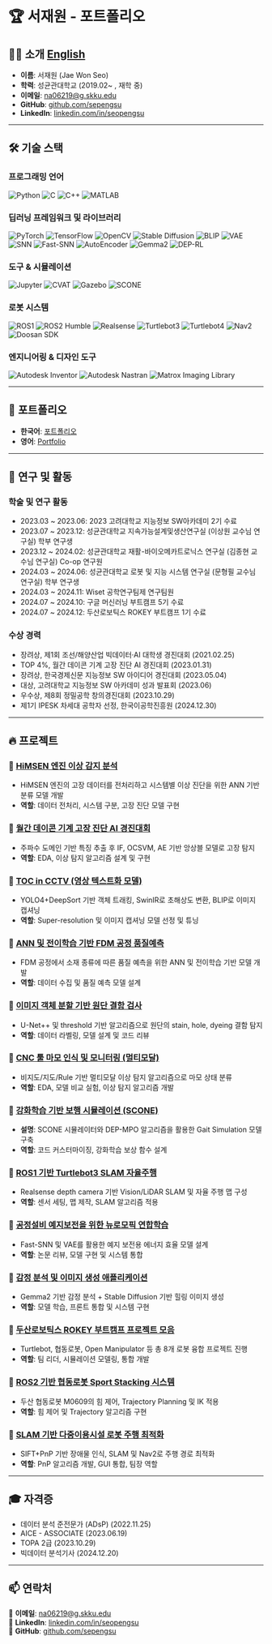 # 🏆 서재원 - 포트폴리오

## 👨‍💻 소개 [**English**](https://github.com/sepengsu/sepengsu/blob/main/README_eng.md)

- **이름**: 서재원 (Jae Won Seo)  
- **학력**: 성균관대학교 (2019.02~ , 재학 중)  
- **이메일**: na06219@g.skku.edu  
- **GitHub**: [github.com/sepengsu](https://github.com/sepengsu)  
- **LinkedIn**: [linkedin.com/in/seopengsu](https://www.linkedin.com/in/seopengsu/)

---

## 🛠️ 기술 스택

### **프로그래밍 언어**
![Python](https://img.shields.io/badge/Python-3776AB?style=for-the-badge&logo=python&logoColor=white)
![C](https://img.shields.io/badge/-C-A8B9CC?style=for-the-badge&logo=c&logoColor=white)
![C++](https://img.shields.io/badge/C++-00599C?style=for-the-badge&logo=c%2B%2B&logoColor=white)
![MATLAB](https://img.shields.io/badge/-MATLAB-0076A8?style=for-the-badge&logo=matlab&logoColor=white)

### **딥러닝 프레임워크 및 라이브러리**
![PyTorch](https://img.shields.io/badge/PyTorch-EE4C2C?style=for-the-badge&logo=pytorch&logoColor=white)
![TensorFlow](https://img.shields.io/badge/TensorFlow-FF6F00?style=for-the-badge&logo=tensorflow&logoColor=white)
![OpenCV](https://img.shields.io/badge/OpenCV-27338e?style=for-the-badge&logo=opencv&logoColor=white)
![Stable Diffusion](https://img.shields.io/badge/Stable_Diffusion-000000?style=for-the-badge&logo=artstation&logoColor=white)
![BLIP](https://img.shields.io/badge/BLIP-A020F0?style=for-the-badge)
![VAE](https://img.shields.io/badge/VAE-006699?style=for-the-badge)
![SNN](https://img.shields.io/badge/SNN-FF5733?style=for-the-badge)
![Fast-SNN](https://img.shields.io/badge/Fast--SNN-FF6F00?style=for-the-badge)
![AutoEncoder](https://img.shields.io/badge/AutoEncoder-2C3539?style=for-the-badge)
![Gemma2](https://img.shields.io/badge/Gemma2-6200EA?style=for-the-badge)
![DEP-RL](https://img.shields.io/badge/DEP--RL-007ACC?style=for-the-badge)

### **도구 & 시뮬레이션**
![Jupyter](https://img.shields.io/badge/Jupyter-F37626.svg?&style=for-the-badge&logo=Jupyter&logoColor=white)
![CVAT](https://img.shields.io/badge/CVAT-000000?style=for-the-badge)
![Gazebo](https://img.shields.io/badge/Gazebo-E67100?style=for-the-badge)
![SCONE](https://img.shields.io/badge/SCONE-222222?style=for-the-badge)

### **로봇 시스템**
![ROS1](https://img.shields.io/badge/ROS1-22314E?style=for-the-badge&logo=ros&logoColor=white)
![ROS2 Humble](https://img.shields.io/badge/ROS2_Humble-0D47A1?style=for-the-badge)
![Realsense](https://img.shields.io/badge/Realsense-0071C5?style=for-the-badge)
![Turtlebot3](https://img.shields.io/badge/Turtlebot3-00ADEF?style=for-the-badge)
![Turtlebot4](https://img.shields.io/badge/Turtlebot4-1E88E5?style=for-the-badge)
![Nav2](https://img.shields.io/badge/Nav2-1976D2?style=for-the-badge)
![Doosan SDK](https://img.shields.io/badge/Doosan_Robotics_SDK-004C97?style=for-the-badge)

### **엔지니어링 & 디자인 도구**
![Autodesk Inventor](https://img.shields.io/badge/Inventor-0696D7?style=for-the-badge&logo=autodesk&logoColor=white)
![Autodesk Nastran](https://img.shields.io/badge/Nastran-FF3E00?style=for-the-badge&logo=autodesk&logoColor=white)
![Matrox Imaging Library](https://img.shields.io/badge/Matrox-0047AB?style=for-the-badge)

---

## 📁 포트폴리오
- **한국어**: [포트폴리오](https://github.com/sepengsu/sepengsu/blob/main/%ED%8F%AC%ED%8A%B8%ED%8F%B4%EB%A6%AC%EC%98%A4.pdf)
- **영어**: [Portfolio](https://github.com/sepengsu/sepengsu/blob/main/PORTFOLIO.pdf)

---

## 🏅 연구 및 활동

### **학술 및 연구 활동**
- 2023.03 ~ 2023.06: 2023 고려대학교 지능정보 SW아카데미 2기 수료
- 2023.07 ~ 2023.12: 성균관대학교 지속가능설계및생산연구실 (이상원 교수님 연구실) 학부 연구생
- 2023.12 ~ 2024.02: 성균관대학교 재활-바이오메카트로닉스 연구실 (김종현 교수님 연구실) Co-op 연구원
- 2024.03 ~ 2024.06: 성균관대학교 로봇 및 지능 시스템 연구실 (문형필 교수님 연구실) 학부 연구생
- 2024.03 ~ 2024.11: Wiset 공학연구팀제 연구팀원
- 2024.07 ~ 2024.10: 구글 머신러닝 부트캠프 5기 수료
- 2024.07 ~ 2024.12: 두산로보틱스 ROKEY 부트캠프 1기 수료

### **수상 경력**
- 장려상, 제1회 조선/해양산업 빅데이터·AI 대학생 경진대회 (2021.02.25)
- TOP 4%, 월간 데이콘 기계 고장 진단 AI 경진대회 (2023.01.31)
- 장려상, 한국경제신문 지능정보 SW 아이디어 경진대회 (2023.05.04)
- 대상, 고려대학교 지능정보 SW 아카데미 성과 발표회 (2023.06)
- 우수상, 제8회 정밀공학 창의경진대회 (2023.10.29)
- 제1기 IPESK 차세대 공학자 선정, 한국이공학진흥원 (2024.12.30)

---

## 🔥 프로젝트

### 🔹 [HiMSEN 엔진 이상 감지 분석](https://github.com/sepengsu/HiMSEN)
- HiMSEN 엔진의 고장 데이터를 전처리하고 시스템별 이상 진단을 위한 ANN 기반 분류 모델 개발
- **역할**: 데이터 전처리, 시스템 구분, 고장 진단 모델 구현

### 🔹 [월간 데이콘 기계 고장 진단 AI 경진대회](https://github.com/sepengsu/DACON-machine-fault-diagnosis)
- 주파수 도메인 기반 특징 추출 후 IF, OCSVM, AE 기반 앙상블 모델로 고장 탐지
- **역할**: EDA, 이상 탐지 알고리즘 설계 및 구현

### 🔹 [TOC in CCTV (영상 텍스트화 모델)](https://github.com/INISW/INISW6)
- YOLO4+DeepSort 기반 객체 트래킹, SwinIR로 초해상도 변환, BLIP로 이미지 캡셔닝
- **역할**: Super-resolution 및 이미지 캡셔닝 모델 선정 및 튜닝

### 🔹 [ANN 및 전이학습 기반 FDM 공정 품질예측](https://github.com/sepengsu/Creative_Competition)
- FDM 공정에서 소재 종류에 따른 품질 예측을 위한 ANN 및 전이학습 기반 모델 개발
- **역할**: 데이터 수집 및 품질 예측 모델 설계

### 🔹 [이미지 객체 분할 기반 원단 결함 검사](https://github.com/sepengsu/fabric_inspection)
- U-Net++ 및 threshold 기반 알고리즘으로 원단의 stain, hole, dyeing 결함 탐지
- **역할**: 데이터 라벨링, 모델 설계 및 코드 리뷰

### 🔹 [CNC 툴 마모 인식 및 모니터링 (멀티모달)](https://github.com/sepengsu/sepengsu)
- 비지도/지도/Rule 기반 멀티모달 이상 탐지 알고리즘으로 마모 상태 분류
- **역할**: EDA, 모델 비교 실험, 이상 탐지 알고리즘 개발

### 🔹 [강화학습 기반 보행 시뮬레이션 (SCONE)](https://github.com/sepengsu/winter_co_op)
- **설명**: SCONE 시뮬레이터와 DEP-MPO 알고리즘을 활용한 Gait Simulation 모델 구축
- **역할**: 코드 커스터마이징, 강화학습 보상 함수 설계

### 🔹 [ROS1 기반 Turtlebot3 SLAM 자율주행](https://github.com/sepengsu/24_rise_coop)
- Realsense depth camera 기반 Vision/LiDAR SLAM 및 자율 주행 맵 구성
- **역할**: 센서 세팅, 맵 제작, SLAM 알고리즘 적용

### 🔹 [공정설비 예지보전을 위한 뉴로모픽 연합학습](https://github.com/sepengsu/ANN-to_SNN)
- Fast-SNN 및 VAE를 활용한 예지 보전용 에너지 효율 모델 설계
- **역할**: 논문 리뷰, 모델 구현 및 시스템 통합

### 🔹 [감정 분석 및 이미지 생성 애플리케이션](https://github.com/sepengsu/googleMLB5/tree/main/project1)
- Gemma2 기반 감정 분석 + Stable Diffusion 기반 힐링 이미지 생성
- **역할**: 모델 학습, 프론트 통합 및 시스템 구현

### 🔹 [두산로보틱스 ROKEY 부트캠프 프로젝트 모음](https://github.com/sepengsu/rokey_poject)
- Turtlebot, 협동로봇, Open Manipulator 등 총 8개 로봇 융합 프로젝트 진행
- **역할**: 팀 리더, 시뮬레이션 모델링, 통합 개발

### 🔹 [ROS2 기반 협동로봇 Sport Stacking 시스템](https://github.com/sepengsu/rokey_week3_ws)
- 두산 협동로봇 M0609의 힘 제어, Trajectory Planning 및 IK 적용
- **역할**: 힘 제어 및 Trajectory 알고리즘 구현

### 🔹 [SLAM 기반 다중이용시설 로봇 주행 최적화](https://github.com/sepengsu/rokey_week6_ws)
- SIFT+PnP 기반 장애물 인식, SLAM 및 Nav2로 주행 경로 최적화
- **역할**: PnP 알고리즘 개발, GUI 통합, 팀장 역할

---


## 🎓 자격증
- 데이터 분석 준전문가 (ADsP) (2022.11.25)
- AICE - ASSOCIATE (2023.06.19)
- TOPA 2급 (2023.10.29)
- 빅데이터 분석기사 (2024.12.20)

---

## 📫 연락처
📧 **이메일**: na06219@g.skku.edu  
🔗 **LinkedIn**: [linkedin.com/in/seopengsu](https://www.linkedin.com/in/seopengsu/)  
🐙 **GitHub**: [github.com/sepengsu](https://github.com/sepengsu/)

